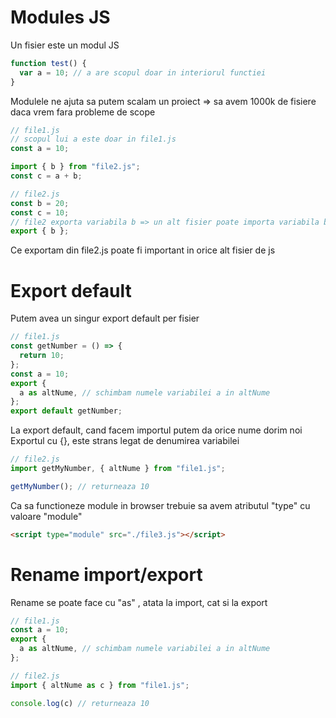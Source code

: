 # Modules JS

Un fisier este un modul JS

```js
function test() {
  var a = 10; // a are scopul doar in interiorul functiei
}
```

Modulele ne ajuta sa putem scalam un proiect => sa avem 1000k de fisiere daca vrem fara probleme de scope

```js
// file1.js
// scopul lui a este doar in file1.js
const a = 10;

import { b } from "file2.js";
const c = a + b;
```

```js
// file2.js
const b = 20;
const c = 10;
// file2 exporta variabila b => un alt fisier poate importa variabila b
export { b };
```

Ce exportam din file2.js poate fi important in orice alt fisier de js

# Export default

Putem avea un singur export default per fisier

```js
// file1.js
const getNumber = () => {
  return 10;
};
const a = 10;
export {
  a as altNume, // schimbam numele variabilei a in altNume
};
export default getNumber;
```

La export default, cand facem importul putem da orice nume dorim noi
Exportul cu {}, este strans legat de denumirea variabilei

```js
// file2.js
import getMyNumber, { altNume } from "file1.js";

getMyNumber(); // returneaza 10
```

Ca sa functioneze module in browser trebuie sa avem atributul "type" cu valoare "module"

```html
<script type="module" src="./file3.js"></script>
```

# Rename import/export
Rename se poate face cu "as" , atata la import, cat si la export

```js
// file1.js
const a = 10;
export {
  a as altNume, // schimbam numele variabilei a in altNume
};
```

```js
// file2.js
import { altNume as c } from "file1.js";

console.log(c) // returneaza 10
```
